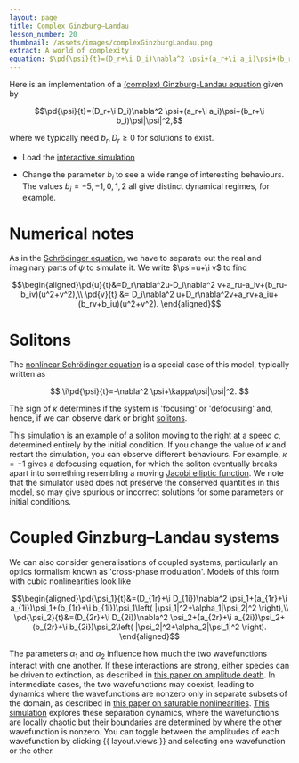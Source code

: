 ```yaml
---
layout: page
title: Complex Ginzburg–Landau
lesson_number: 20
thumbnail: /assets/images/complexGinzburgLandau.png
extract: A world of complexity
equation: $\pd{\psi}{t}=(D_r+\i D_i)\nabla^2 \psi+(a_r+\i a_i)\psi+(b_r+\i b_i)\psi|\psi|^2$
---
```

Here is an implementation of a [(complex) Ginzburg-Landau equation](https://arxiv.org/abs/cond-mat/0106115) given by

$$\pd{\psi}{t}=(D_r+\i D_i)\nabla^2 \psi+(a_r+\i a_i)\psi+(b_r+\i b_i)\psi|\psi|^2,$$

where we typically need $b_r,D_r \geq 0$ for solutions to exist.

* Load the [interactive simulation](/sim/?preset=complexGinzburgLandau) 

* Change the parameter $b_i$ to see a wide range of interesting behaviours. The values $b_i=-5, -1, 0, 1, 2$ all give distinct dynamical regimes, for example.

# Numerical notes

As in the [Schrödinger equation](/basic-pdes/stabilised-schrodinger), we have to separate out the real and imaginary parts of $\psi$ to simulate it. We write $\psi=u+\i v$ to find

$$\begin{aligned}\pd{u}{t}&=D_r\nabla^2u-D_i\nabla^2 v+a_ru-a_iv+(b_ru-b_iv)(u^2+v^2),\\ 
\pd{v}{t} &= D_i\nabla^2 u+D_r\nabla^2v+a_rv+a_iu+(b_rv+b_iu)(u^2+v^2).
\end{aligned}$$

# Solitons 

The [nonlinear Schrödinger equation](https://en.wikipedia.org/wiki/Nonlinear_Schr%C3%B6dinger_equation) is a special case of this model, typically written as

$$
\i\pd{\psi}{t}=-\nabla^2 \psi+\kappa\psi|\psi|^2.
$$

The sign of $\kappa$ determines if the system is 'focusing' or 'defocusing' and, hence, if we can observe dark or bright [solitons](https://en.wikipedia.org/wiki/Soliton).

[This simulation](/sim/?preset=NonlinearSchrodingerSoliton) is an example of a soliton moving to the right at a speed $c$, determined entirely by the initial condition. If you change the value of $\kappa$ and restart the simulation, you can observe different behaviours. For example, $\kappa=-1$ gives a defocusing equation, for which the soliton eventually breaks apart into something resembling a moving [Jacobi elliptic function](https://en.wikipedia.org/wiki/Jacobi_elliptic_functions). We note that the simulator used does not preserve the conserved quantities in this model, so may give spurious or incorrect solutions for some parameters or initial conditions.

# Coupled Ginzburg–Landau systems

We can also consider generalisations of coupled systems, particularly an optics formalism known as 'cross-phase modulation'. Models of this form with cubic nonlinearities look like

$$\begin{aligned}\pd{\psi_1}{t}&=(D_{1r}+\i D_{1i})\nabla^2 \psi_1+(a_{1r}+\i a_{1i})\psi_1+(b_{1r}+\i b_{1i})\psi_1\left( |\psi_1|^2+\alpha_1|\psi_2|^2 \right),\\ \pd{\psi_2}{t}&=(D_{2r}+\i D_{2i})\nabla^2 \psi_2+(a_{2r}+\i a_{2i})\psi_2+(b_{2r}+\i b_{2i})\psi_2\left( |\psi_2|^2+\alpha_2|\psi_1|^2 \right). \end{aligned}$$

The parameters $\alpha_1$ and $\alpha_2$ influence how much the two wavefunctions interact with one another. If these interactions are strong, either species can be driven to extinction, as described in [this paper on amplitude death](https://arxiv.org/abs/1803.02147). In intermediate cases, the two wavefunctions may coexist, leading to dynamics where the wavefunctions are nonzero only in separate subsets of the domain, as described in [this paper on saturable nonlinearities](https://doi.org/10.1016/j.aop.2018.07.003). [This simulation](/sim/?preset=CoupledCGL) explores these separation dynamics, where the wavefunctions are locally chaotic but their boundaries are determined by where the other wavefunction is nonzero. You can toggle between the amplitudes of each wavefunction by clicking {{ layout.views }} and selecting one wavefunction or the other.
